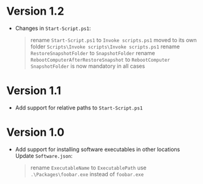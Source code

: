 # Version 1.2
- Changes in `Start-Script.ps1`:
    > rename `Start-Script.ps1` to `Invoke scripts.ps1`
    > moved to its own folder `Scripts\Invoke scripts\Invoke scripts.ps1`
    > rename `RestoreSnapshotFolder` to `SnapshotFolder`
    > rename `RebootComputerAfterRestoreSnapshot` to `RebootComputer`
    > `SnapshotFolder` is now mandatory in all cases

# Version 1.1
- Add support for relative paths to `Start-Script.ps1`

# Version 1.0
- Add support for installing software executables in other locations
  Update `Software.json`:
    > rename `ExecutableName` to `ExecutablePath`
    > use `.\Packages\foobar.exe` instead of `foobar.exe`